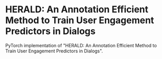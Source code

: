 # HERALD: An Annotation Efficient Method to Train User Engagement Predictors in Dialogs

PyTorch implementation of "HERALD: An Annotation Efficient Method to Train User Engagement Predictors in Dialogs".

